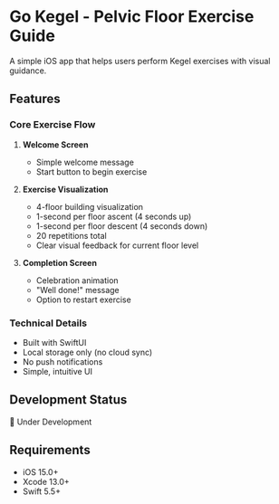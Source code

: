 # Go Kegel - Pelvic Floor Exercise Guide

A simple iOS app that helps users perform Kegel exercises with visual guidance.

## Features

### Core Exercise Flow
1. **Welcome Screen**
   - Simple welcome message
   - Start button to begin exercise

2. **Exercise Visualization**
   - 4-floor building visualization
   - 1-second per floor ascent (4 seconds up)
   - 1-second per floor descent (4 seconds down)
   - 20 repetitions total
   - Clear visual feedback for current floor level

3. **Completion Screen**
   - Celebration animation
   - "Well done!" message
   - Option to restart exercise

### Technical Details
- Built with SwiftUI
- Local storage only (no cloud sync)
- No push notifications
- Simple, intuitive UI

## Development Status
🚧 Under Development

## Requirements
- iOS 15.0+
- Xcode 13.0+
- Swift 5.5+ 